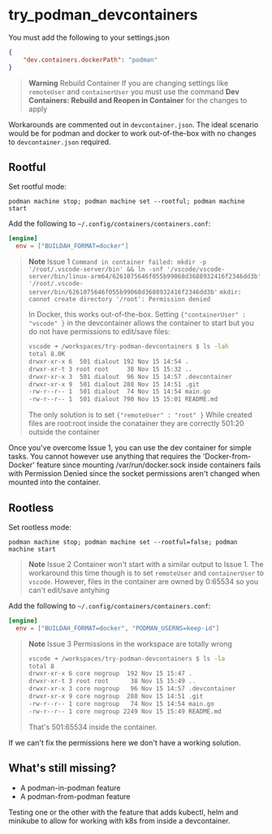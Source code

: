 try_podman_devcontainers
========================

You must add the following to your settings.json

```json
{
    "dev.containers.dockerPath": "podman"
}
```

> **Warning** Rebuild Container
> If you are changing settings like `remoteUser` and `containerUser` you must use the command
> **Dev Containers: Rebuild and Reopen in Container** for the changes to apply

Workarounds are commented out in `devcontainer.json`. The ideal scenario would be for podman and docker to work out-of-the-box with no changes to `devcontainer.json` required.

## Rootful

Set rootful mode:
```console
podman machine stop; podman machine set --rootful; podman machine start
```

Add the following to `~/.config/containers/containers.conf`:
```conf
[engine]
  env = ["BUILDAH_FORMAT=docker"]
```

> **Note** Issue 1
> `Command in container failed: mkdir -p '/root/.vscode-server/bin' && ln -snf '/vscode/vscode-server/bin/linux-arm64/6261075646f055b99068d3688932416f2346dd3b' '/root/.vscode-server/bin/6261075646f055b99068d3688932416f2346dd3b'`
> `mkdir: cannot create directory '/root': Permission denied`
>
> In Docker, this works out-of-the-box.
> Setting `{"containerUser" : "vscode" }` in the devcontainer allows the container to start
> but you do not have permissions to edit/save files:
> ```sh
> vscode ➜ /workspaces/try-podman-devcontainers $ ls -lah
> total 8.0K
> drwxr-xr-x 6  501 dialout 192 Nov 15 14:54 .
> drwxr-xr-t 3 root root     38 Nov 15 15:32 ..
> drwxr-xr-x 3  501 dialout  96 Nov 15 14:57 .devcontainer
> drwxr-xr-x 9  501 dialout 288 Nov 15 14:51 .git
> -rw-r--r-- 1  501 dialout  74 Nov 15 14:54 main.go
> -rw-r--r-- 1  501 dialout 790 Nov 15 15:01 README.md
> ```
>
> The only solution is to set `{"remoteUser" : "root" }`
> While created files are root:root inside the conatainer they are correctly 501:20 outside the container

Once you've overcome Issue 1, you can use the dev container for simple tasks.
You cannot however use anything that requires the 'Docker-from-Docker' feature since mounting
/var/run/docker.sock inside containers fails with Permission Denied since the socket permissions aren't changed when mounted into the container.

## Rootless

Set rootless mode:
```console
podman machine stop; podman machine set --rootful=false; podman machine start
```

> **Note** Issue 2
> Container won't start with a similar output to Issue 1. The workaround this time though is to set `remoteUser` and `containerUser` to `vscode`.
> However, files in the container are owned by 0:65534 so you can't edit/save antyhing


Add the following to `~/.config/containers/containers.conf`:
```conf
[engine]
  env = ["BUILDAH_FORMAT=docker", "PODMAN_USERNS=keep-id"]
```

> **Note** Issue 3
> Permissions in the workspace are totally wrong
> ```sh
> vscode ➜ /workspaces/try-podman-devcontainers $ ls -la
> total 8
> drwxr-xr-x 6 core nogroup  192 Nov 15 15:47 .
> drwxr-xr-t 3 root root      38 Nov 15 15:49 ..
> drwxr-xr-x 3 core nogroup   96 Nov 15 14:57 .devcontainer
> drwxr-xr-x 9 core nogroup  288 Nov 15 14:51 .git
> -rw-r--r-- 1 core nogroup   74 Nov 15 14:54 main.go
> -rw-r--r-- 1 core nogroup 2249 Nov 15 15:49 README.md
> ```
> That's 501:65534 inside the container.

If we can't fix the permissions here we don't have a working solution.

## What's still missing?

- A podman-in-podman feature
- A podman-from-podman feature

Testing one or the other with the feature that adds kubectl, helm and minikube to allow for working with k8s from inside a devcontainer.
